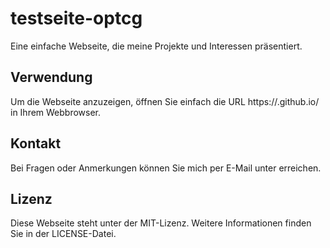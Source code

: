 # testseite-optcg

Eine einfache Webseite, die meine Projekte und Interessen präsentiert.

## Verwendung

Um die Webseite anzuzeigen, öffnen Sie einfach die URL https://<username>.github.io/<repository-name> in Ihrem Webbrowser.

## Kontakt

Bei Fragen oder Anmerkungen können Sie mich per E-Mail unter <email-address> erreichen.

## Lizenz

Diese Webseite steht unter der MIT-Lizenz. Weitere Informationen finden Sie in der LICENSE-Datei.

